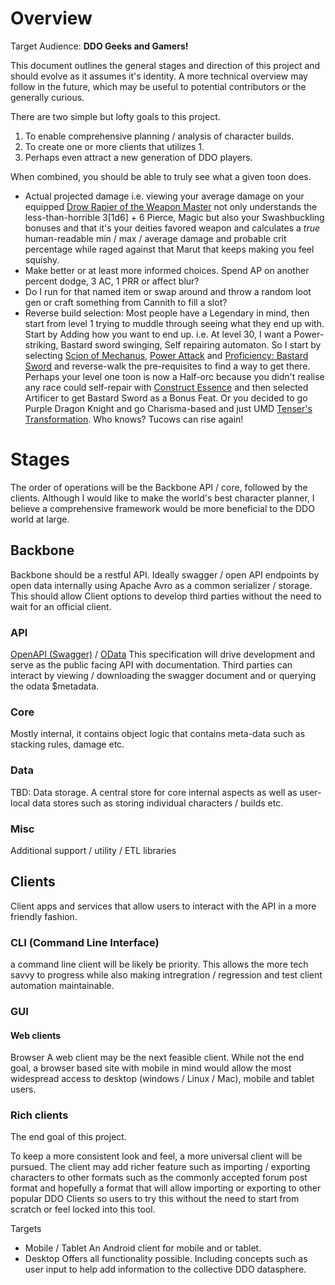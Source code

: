 # Overview
Target Audience: **DDO Geeks and Gamers!**

This document outlines the general stages and direction of this project and should evolve as it assumes it's identity.
A more technical overview may follow in the future, which may be useful to potential contributors or the generally curious.

There are two simple but lofty goals to this project.

1. To enable comprehensive planning / analysis of character builds.
2. To create one or more clients that utilizes 1.
3. Perhaps even attract a new generation of DDO players.

When combined, you should be able to truly see what a given toon does.
* Actual projected damage
i.e. viewing your average damage on your equipped [Drow Rapier of the Weapon Master](https://ddowiki.com/page/Item:Drow_Rapier_of_the_Weapon_Master) 
not only understands the less-than-horrible 3[1d6] + 6 Pierce, Magic but
 also your Swashbuckling bonuses and that it's your deities favored weapon
  and calculates a *true* human-readable min / max / average damage and
   probable crit percentage while raged against that Marut that keeps 
   making you feel squishy.
* Make better or at least more informed choices.  Spend AP on another 
percent dodge, 3 AC, 1 PRR or affect blur?
* Do I run for that named item or swap around and throw a random loot 
gen or craft something from Cannith to fill a slot?   
* Reverse build selection:  Most people have a Legendary in mind, then 
start from level 1 trying to muddle through seeing what they end up with. 
Start by Adding how you want to end up.
i.e. At level 30, I want a Power-striking, Bastard sword swinging, Self 
repairing automaton.  So I start by selecting 
[Scion of Mechanus](https://ddowiki.com/page/Scion_of_Mechanus), 
[Power Attack](https://ddowiki.com/page/Power_Attack) and 
[Proficiency: Bastard Sword](https://ddowiki.com/page/Proficiency:_Bastard_Sword)
and reverse-walk the pre-requisites to find a way to get there.  Perhaps
your level one toon is now a Half-orc because you didn't realise any race
could self-repair with [Construct Essence](https://ddowiki.com/page/Construct_Essence) 
and then selected Artificer to get Bastard Sword as a Bonus Feat. Or you 
decided to go Purple Dragon Knight and go Charisma-based and just UMD 
[Tenser's Transformation](https://ddowiki.com/page/Tenser%27s_Transformation).
Who knows? Tucows can rise again! 
 


# Stages
The order of operations will be the Backbone API / core, followed by the clients.  Although I would like to make the world's best character planner, I believe a comprehensive framework would be more beneficial to the DDO world at large. 

## Backbone
Backbone should be a restful API. Ideally swagger / open API endpoints by open data internally using Apache Avro as a common serializer / storage. This should allow
Client options to develop third parties without the need to wait for an official client.

### API

[OpenAPI (Swagger)](https://www.openapis.org/) / [OData](https://www.odata.org/)
This specification will drive development and serve as the public facing API with documentation.
Third parties can interact by viewing / downloading the swagger document and or querying the odata $metadata. 

### Core
Mostly internal, it contains object logic that contains meta-data such as stacking rules, damage etc.

### Data
TBD: Data storage.  A central store for core internal aspects as well as user-local data stores such as storing individual characters / builds etc. 

### Misc
Additional support / utility / ETL libraries

## Clients
Client apps and services that allow users to interact with the API in a more friendly fashion.

### CLI (Command Line Interface)
a command line client will be likely be priority. This allows the more tech savvy to progress while also making intregration / regression and test client automation maintainable.

### GUI

#### Web clients
Browser
A web client may be the next feasible client. While not the end goal, a browser based site with mobile in mind would allow the most widespread access to desktop (windows / Linux / Mac), mobile and tablet users.


### Rich clients

The end goal of this project. 

To keep a more consistent look and feel, a more universal client will be pursued. The client may add richer feature such as importing / exporting characters to other formats such as the commonly accepted forum post format and hopefully a format that will allow importing or exporting to other popular DDO Clients so users to try this without the need to start from scratch or feel locked into this tool.

Targets
* Mobile / Tablet
An Android client for mobile and or tablet. 
* Desktop
Offers all functionality possible.  Including concepts such as user input to help add information to the collective DDO datasphere.